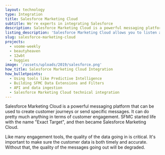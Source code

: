 ```yaml
---
layout: technology
type: Integration
title: Salesforce Marketing Cloud
subtitle: We're experts in integrating Salesforce
description: Salesforce Marketing Cloud is a powerful messaging platform that can be used to create customer journeys or send specific messages. It can do pretty much anything in terms of customer engagement.
listing_description: 'Salesforce Marketing Cloud allows you to listen and engage with customers across: email, social, web, and mobile. Salesforce allows you to automate and manage every campaign, publish content, analyse results, and optimise. Salesforce Marketing Cloud provides a great range of marketing options to design and automate customer journeys. We can help you to design and implement a solution to fit your business goals and integrate with your website.'
slug: salesforce-marketing-cloud
projects:
  - voome-weekly
  - beautyheaven
  - 12wbt
  - huggies
image: '/assets/uploads/2019/salesforce.png'
how_title: Salesforce Marketing Cloud Integration
how_bulletpoints:
  - Using tools like Predictive Intelligence
  - Building SFMC Data Extensions and Filters
  - API and data ingestion
  - Salesforce Marketing Cloud technical integration
---
```


Salesforce Marketing Cloud is a powerful messaging platform that can be used to create customer journeys or send specific messages. It can do pretty much anything in terms of customer engagement. SFMC started life with the name "Exact Target", and then became Salesforce Marketing Cloud.

Like many engagement tools, the quality of the data going in is critical. It's important to make sure the customer data is both timely and accurate. Without that, the quality of the messages going out will be degraded.
